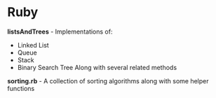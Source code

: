 # Ruby

**listsAndTrees** - Implementations of:
* Linked List
* Queue
* Stack
* Binary Search Tree
Along with several related methods

**sorting.rb** - A collection of sorting algorithms along with some helper functions
